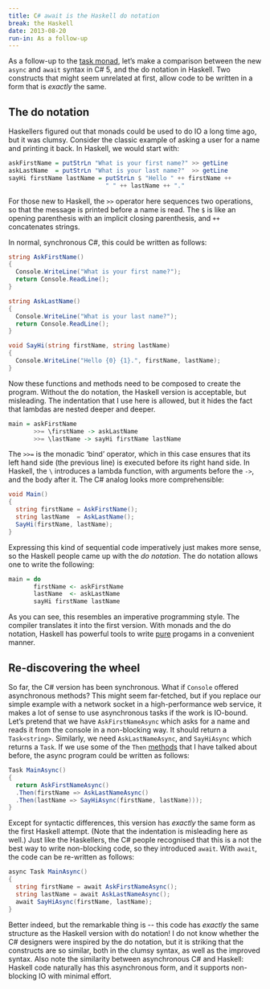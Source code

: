 ```yaml
---
title: C# await is the Haskell do notation
break: the Haskell
date: 2013-08-20
run-in: As a follow-up
---
```


As a follow-up to the [task monad](/2013/05/01/the-task-monad-in-csharp),
let’s make a comparison between the new `async` and `await` syntax in C# 5,
and the do notation in Haskell. Two constructs that might seem unrelated at
first, allow code to be written in a form that is _exactly_ the same.

The do notation
---------------
Haskellers figured out that monads could be used to do IO a long time ago, but
it was clumsy. Consider the classic example of asking a user for a name and
printing it back. In Haskell, we would start with:

```haskell
askFirstName = putStrLn "What is your first name?" >> getLine
askLastName  = putStrLn "What is your last name?"  >> getLine
sayHi firstName lastName = putStrLn $ "Hello " ++ firstName ++
                           " " ++ lastName ++ "."
```

For those new to Haskell, the `>>` operator here sequences two operations, so
that the message is printed before a name is read. The `$` is like an opening
parenthesis with an implicit closing parenthesis, and `++` concatenates strings.

In normal, synchronous C#, this could be written as follows:

```cs
string AskFirstName()
{
  Console.WriteLine("What is your first name?");
  return Console.ReadLine();
}

string AskLastName()
{
  Console.WriteLine("What is your last name?");
  return Console.ReadLine();
}

void SayHi(string firstName, string lastName)
{
  Console.WriteLine("Hello {0} {1}.", firstName, lastName);
}
```

Now these functions and methods need to be composed to create the program.
Without the do notation, the Haskell version is acceptable, but misleading.
The indentation that I use here is allowed, but it hides the fact that
lambdas are nested deeper and deeper.

```haskell
main = askFirstName
       >>= \firstName -> askLastName
       >>= \lastName -> sayHi firstName lastName
```

The `>>=` is the monadic ‘bind’ operator, which in this case ensures that its
left hand side (the previous line) is executed before its right hand side. In
Haskell, the `\` introduces a lambda function, with arguments before the `->`,
and the body after it. The C# analog looks more comprehensible:

```cs
void Main()
{
  string firstName = AskFirstName();
  string lastName  = AskLastName();
  SayHi(firstName, lastName);
}
```

Expressing this kind of sequential code imperatively just makes more sense,
so the Haskell people came up with the _do notation_. The do notation allows
one to write the following:

```haskell
main = do
       firstName <- askFirstName
       lastName  <- askLastName
       sayHi firstName lastName
```

As you can see, this resembles an imperative programming style. The compiler
translates it into the first version. With monads and the do notation, Haskell
has powerful tools to write [pure](https://en.wikipedia.org/wiki/Pure_function)
progams in a convenient manner.

Re-discovering the wheel
------------------------
So far, the C# version has been synchronous. What if `Console` offered
asynchronous methods? This might seem far-fetched, but if you replace our simple
example with a network socket in a high-performance web service, it makes
a lot of sense to use asynchronous tasks if the work is IO-bound. Let’s
pretend that we have `AskFirstNameAsync` which asks for a name and reads it from
the console in a non-blocking way. It should return a `Task<string>`. Similarly,
we need `AskLastNameAsync`, and `SayHiAsync` which returns a `Task`. If we use
some of the `Then` [methods](https://blogs.msdn.com/b/pfxteam/archive/2010/11/21/10094564.aspx)
that I have talked about before, the async program could be written as follows:

```cs
Task MainAsync()
{
  return AskFirstNameAsync()
  .Then(firstName => AskLastNameAsync()
  .Then(lastName => SayHiAsync(firstName, lastName)));
}
```

Except for syntactic differences, this version has _exactly_ the same form as
the first Haskell attempt. (Note that the indentation is misleading here as well.)
Just like the Haskellers, the C# people recognised that this is a not the best
way to write non-blocking code, so they introduced `await`. With `await`, the
code can be re-written as follows:

```cs
async Task MainAsync()
{
  string firstName = await AskFirstNameAsync();
  string lastName = await AskLastNameAsync();
  await SayHiAsync(firstName, lastName);
}
```

Better indeed, but the remarkable thing is -- this code has _exactly_ the same
structure as the Haskell version with do notation! I do not know whether the C#
designers were inspired by the do notation, but it is striking that the
constructs are so similar, both in the clumsy syntax, as well as the improved
syntax. Also note the similarity between asynchronous C# and Haskell: Haskell
code naturally has this asynchronous form, and it supports non-blocking IO with
minimal effort.
